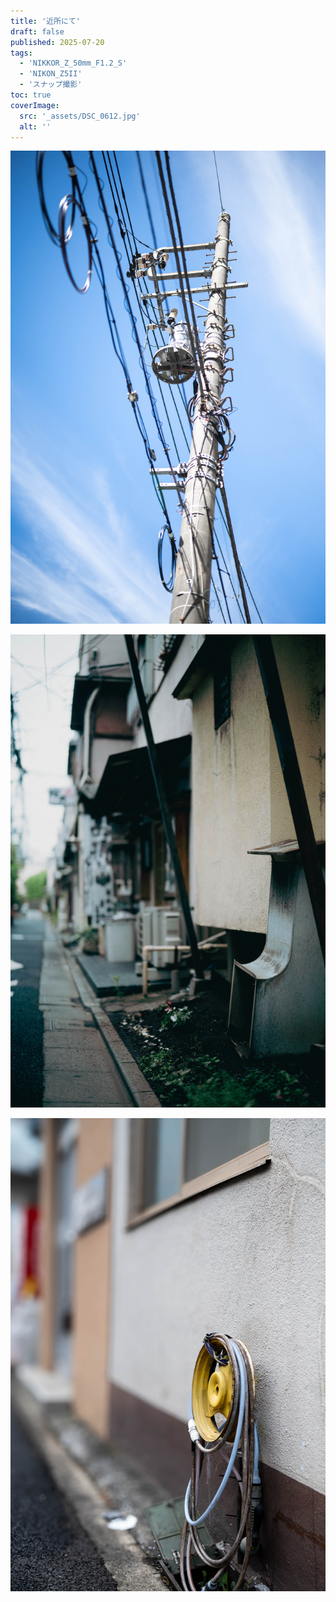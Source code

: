 ```yaml
---
title: '近所にて'
draft: false
published: 2025-07-20
tags: 
  - 'NIKKOR_Z_50mm_F1.2_S'
  - 'NIKON_Z5II'
  - 'スナップ撮影'
toc: true
coverImage:
  src: '_assets/DSC_0612.jpg'
  alt: ''
---
```

![](_assets/DSC_0612.jpg)

![](_assets/DSC_0609.jpg)

![](_assets/DSC_0607.jpg)

